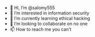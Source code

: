 - 👋 Hi, I’m @salomy555
- 👀 I’m interested in information security
- 🌱 I’m currently learning ethical hacking 
- 💞️ I’m looking to collaborate on no one
- 📫 How to reach me you can't 

<!---
salomy555/salomy555 is a ✨ special ✨ repository because its `README.md` (this file) appears on your GitHub profile.
You can click the Preview link to take a look at your changes.
--->
